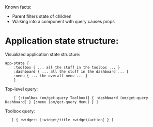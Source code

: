 Known facts:

- Parent filters state of children
- Walking into a component with query causes props 
# Application state structure:

Visualized application state structure:

```
app-state {
    :toolbox { ... all the stuff in the toolbox ... }
    :dashboard { ... all the stuff in the dashboard ... }
    :menu { ... the overall menu ... }
    }
```

Top-level query:

```
    [ {:toolbox (om/get-query Toolbox)} { :dashboard (om/get-query Dashboard) } {:menu (om/get-query Menu) } ]
```

Toolbox query:
 
```
   [ { :widgets [:widget/title :widget/action] } ]
```

